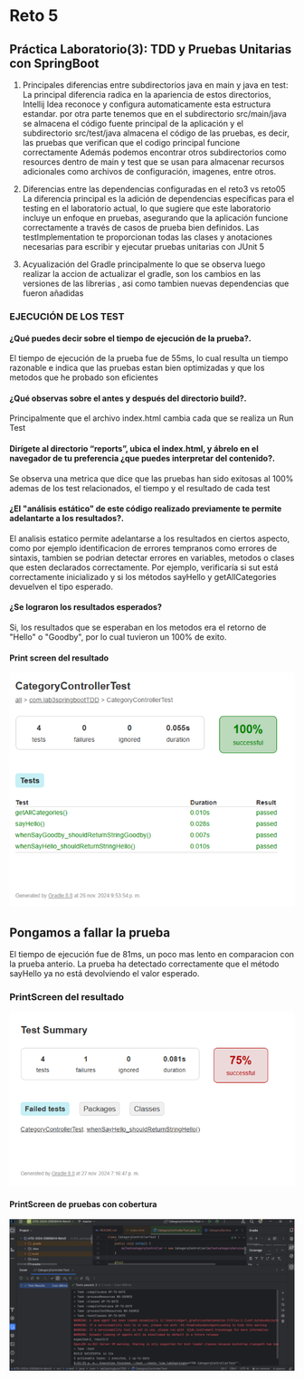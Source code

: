 # Reto 5

## Práctica Laboratorio(3): TDD y Pruebas Unitarias con SpringBoot

1. Principales diferencias entre subdirectorios java en main y java en test:
La principal diferencia radica en la apariencia de estos directorios, Intellij Idea reconoce y configura automaticamente esta estructura estandar.
por otra parte tenemos que en el subdirectorio src/main/java se almacena el código fuente principal de la aplicación
y el subdirectorio src/test/java almacena el código de las pruebas, es decir, las pruebas que verifican que el codigo principal funcione correctamente
Además podemos encontrar otros subdirectorios como resources dentro de main y test que se usan para almacenar recursos adicionales como archivos de configuración, imagenes, entre otros.

2. Diferencias entre las dependencias configuradas en el reto3 vs reto05
La diferencia principal es la adición de dependencias específicas para el testing en el laboratorio actual, lo que sugiere que este laboratorio incluye un enfoque en pruebas, 
asegurando que la aplicación funcione correctamente a través de casos de prueba bien definidos.
Las testImplementation te proporcionan todas las clases y anotaciones necesarias para
escribir y ejecutar pruebas unitarias con JUnit 5

3. Acyualización del Gradle
principalmente lo que se observa luego realizar la accion de actualizar el gradle, son los cambios en las versiones de las librerias , asi como tambien nuevas dependencias que fueron añadidas

   
### EJECUCIÓN DE LOS TEST
#### ¿Qué puedes decir sobre el tiempo de ejecución de la prueba?.

El tiempo de ejecución de la prueba fue de 55ms, lo cual resulta un tiempo razonable e indica que las pruebas estan bien optimizadas y que los metodos que he probado son eficientes

#### ¿Qué observas sobre el antes y después del directorio build?.
Principalmente que el archivo index.html cambia cada que se realiza un Run Test

#### Dirígete al directorio “reports”, ubica el index.html, y ábrelo en el navegador de tu preferencia ¿que puedes interpretar del contenido?.

Se observa una metrica que dice que las pruebas han sido exitosas al 100% ademas de los test relacionados, el tiempo y el resultado de cada test

#### ¿El "análisis estático" de este código realizado previamente te permite adelantarte a los resultados?.
El analisis estatico permite adelantarse a los resultados en ciertos aspecto, como por ejemplo identificacion de errores tempranos como errores de sintaxis, tambien se podrian detectar errores en variables, metodos o clases que esten declarados correctamente. Por ejemplo, verificaría si sut está correctamente inicializado y si los métodos sayHello y getAllCategories devuelven el tipo esperado.
#### ¿Se lograron los resultados esperados?
Si, los resultados que se esperaban en los metodos era el retorno de "Hello" o "Goodby", por lo cual tuvieron un 100% de exito.  
#### Print screen del resultado
![Resultados esperados](/images/resultados-esperados.png)

## Pongamos a fallar la prueba

El tiempo de ejecución fue de 81ms, un poco mas lento en comparacion con la prueba anterio. La prueba ha detectado correctamente que el método sayHello ya no está devolviendo el valor esperado.

### PrintScreen del resultado

![Resultados esperados](/images/prueba-fallida.png)

#### PrintScreen de pruebas con cobertura 

![pruebas_de_cobertura](/images/pruebas-de-cobertura.png)
